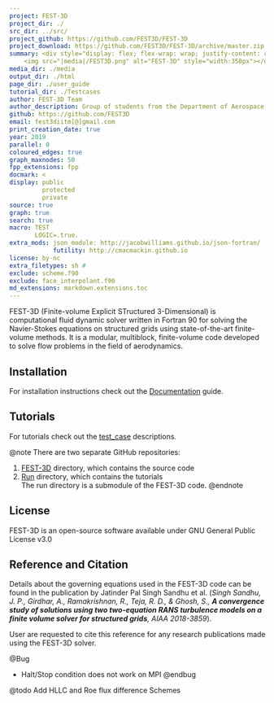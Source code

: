 ```yaml
---
project: FEST-3D
project_dir: ./
src_dir: ../src/
project_github: https://github.com/FEST3D/FEST-3D
project_download: https://github.com/FEST3D/FEST-3D/archive/master.zip
summary: <div style="display: flex; flex-wrap: wrap; justify-content: center; align-items:center">
    <img src="|media|/FEST3D.png" alt="FEST-3D" style="width:350px"></div>
media_dir: ./media
output_dir: ./html
page_dir: ./user_guide
tutorial_dir: ./Testcases
author: FEST-3D Team
author_description: Group of students from the Department of Aerospace Engineering at Indian Institute of Technology Madras (IITM), Chennai (600036), India.
github: https://github.com/FEST3D
email: fest3diitm[@]gmail.com
print_creation_date: true
year: 2019
parallel: 0
coloured_edges: true
graph_maxnodes: 50
fpp_extensions: fpp
docmark: <
display: public
         protected
         private
source: true
graph: true
search: true
macro: TEST
       LOGIC=.true.
extra_mods: json_module: http://jacobwilliams.github.io/json-fortran/
            futility: http://cmacmackin.github.io
license: by-nc
extra_filetypes: sh #
exclude: scheme.f90
exclude: face_interpolant.f90
md_extensions: markdown.extensions.toc
---
```


FEST-3D (Finite-volume Explicit STructured 3-Dimensional) is computational fluid dynamic solver written in Fortran 90 for solving the Navier-Stokes equations on structured grids using state-of-the-art finite-volume  methods. It is a modular, multiblock, finite-volume code developed to solve flow problems  in the field of aerodynamics.

## Installation
For installation instructions check out the [Documentation](./page/01_install.html) guide.

## Tutorials
For tutorials check out the [test_case](./page/05_tutorials/index.html) descriptions.

@note
There are two separate GitHub repositories:<br>
1. <a href="https://github.com/FEST3D/FEST-3D" target="_blank">FEST-3D<a> directory, which contains the source code<br>
2. <a href="https://github.com/FEST3D/run" target="_blank">Run</a> directory, which contains the tutorials<br>
The run directory is a submodule of the FEST-3D code.
@endnote

## License
FEST-3D is an open-source software available under GNU General Public License v3.0

## Reference and Citation
Details about the governing equations used in the FEST-3D code can be found in the publication by Jatinder Pal Singh Sandhu et al. (_Singh Sandhu, J. P., Girdhar, A., Ramakrishnan, R., Teja, R. D., & Ghosh, S., **A convergence study of solutions using two two-equation RANS turbulence models on a finite volume solver for structured grids**, AIAA 2018-3859_).

User are requested to cite this reference for any research publications made using the FEST-3D solver.


@Bug
 - Halt/Stop condition does not work on MPI
@endbug

@todo
Add HLLC and Roe flux difference Schemes
